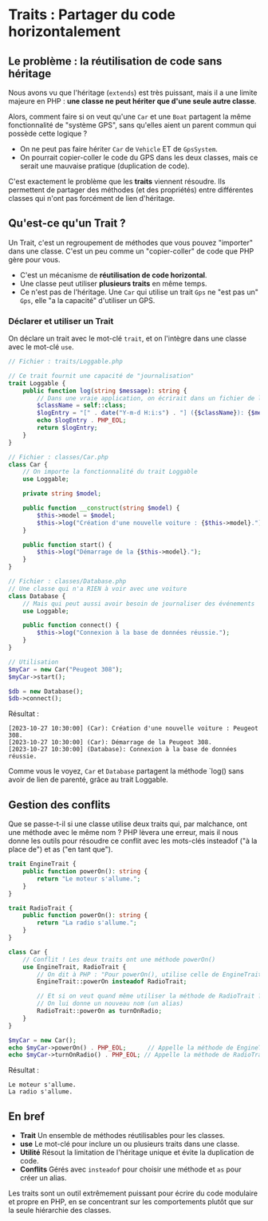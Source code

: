 # Traits : Partager du code horizontalement

## Le problème : la réutilisation de code sans héritage

Nous avons vu que l'héritage (`extends`) est très puissant, mais il a une limite majeure en PHP : **une classe ne peut hériter que d'une seule autre classe**.

Alors, comment faire si on veut qu'une `Car` et une `Boat` partagent la même fonctionnalité de "système GPS", sans qu'elles aient un parent commun qui possède cette logique ?
- On ne peut pas faire hériter `Car` de `Vehicle` ET de `GpsSystem`.
- On pourrait copier-coller le code du GPS dans les deux classes, mais ce serait une mauvaise pratique (duplication de code).

C'est exactement le problème que les **traits** viennent résoudre. Ils permettent de partager des méthodes (et des propriétés) entre différentes classes qui n'ont pas forcément de lien d'héritage.

## Qu'est-ce qu'un Trait ?

Un Trait, c'est un regroupement de méthodes que vous pouvez "importer" dans une classe. C'est un peu comme un "copier-coller" de code que PHP gère pour vous.

- C'est un mécanisme de **réutilisation de code horizontal**.
- Une classe peut utiliser **plusieurs traits** en même temps.
- Ce n'est pas de l'héritage. Une `Car` qui utilise un trait `Gps` ne "est pas un" `Gps`, elle "a la capacité" d'utiliser un GPS.

### Déclarer et utiliser un Trait

On déclare un trait avec le mot-clé `trait`, et on l'intègre dans une classe avec le mot-clé `use`.

```php
// Fichier : traits/Loggable.php

// Ce trait fournit une capacité de "journalisation"
trait Loggable {
    public function log(string $message): string {
        // Dans une vraie application, on écrirait dans un fichier de log
        $className = self::class;
        $logEntry = "[" . date("Y-m-d H:i:s") . "] ({$className}): {$message}";
        echo $logEntry . PHP_EOL;
        return $logEntry;
    }
}

// Fichier : classes/Car.php
class Car {
    // On importe la fonctionnalité du trait Loggable
    use Loggable;

    private string $model;

    public function __construct(string $model) {
        $this->model = $model;
        $this->log("Création d'une nouvelle voiture : {$this->model}.");
    }

    public function start() {
        $this->log("Démarrage de la {$this->model}.");
    }
}

// Fichier : classes/Database.php
// Une classe qui n'a RIEN à voir avec une voiture
class Database {
    // Mais qui peut aussi avoir besoin de journaliser des événements
    use Loggable;

    public function connect() {
        $this->log("Connexion à la base de données réussie.");
    }
}

// Utilisation
$myCar = new Car("Peugeot 308");
$myCar->start();

$db = new Database();
$db->connect();
```
Résultat :

```Code
[2023-10-27 10:30:00] (Car): Création d'une nouvelle voiture : Peugeot 308.
[2023-10-27 10:30:00] (Car): Démarrage de la Peugeot 308.
[2023-10-27 10:30:00] (Database): Connexion à la base de données réussie.
```
Comme vous le voyez, `Car` et `Database` partagent la méthode `log() sans avoir de lien de parenté, grâce au trait Loggable.

## Gestion des conflits

Que se passe-t-il si une classe utilise deux traits qui, par malchance, ont une méthode avec le même nom ? PHP lèvera une erreur, mais il nous donne les outils pour résoudre ce conflit avec les mots-clés insteadof ("à la place de") et as ("en tant que").


```PHP
trait EngineTrait {
    public function powerOn(): string {
        return "Le moteur s'allume.";
    }
}

trait RadioTrait {
    public function powerOn(): string {
        return "La radio s'allume.";
    }
}

class Car {
    // Conflit ! Les deux traits ont une méthode powerOn()
    use EngineTrait, RadioTrait {
        // On dit à PHP : "Pour powerOn(), utilise celle de EngineTrait À LA PLACE DE celle de RadioTrait"
        EngineTrait::powerOn insteadof RadioTrait;

        // Et si on veut quand même utiliser la méthode de RadioTrait ?
        // On lui donne un nouveau nom (un alias)
        RadioTrait::powerOn as turnOnRadio;
    }
}

$myCar = new Car();
echo $myCar->powerOn() . PHP_EOL;      // Appelle la méthode de EngineTrait
echo $myCar->turnOnRadio() . PHP_EOL; // Appelle la méthode de RadioTrait via son alias
```
Résultat :

```Code
Le moteur s'allume.
La radio s'allume.
``` 
## En bref

- **Trait**	Un ensemble de méthodes réutilisables pour les classes.
- **use**	Le mot-clé pour inclure un ou plusieurs traits dans une classe.
- **Utilité**	Résout la limitation de l'héritage unique et évite la duplication de code.
- **Conflits**	Gérés avec `insteadof` pour choisir une méthode et `as` pour créer un alias.

Les traits sont un outil extrêmement puissant pour écrire du code modulaire et propre en PHP, en se concentrant sur les comportements plutôt que sur la seule hiérarchie des classes.